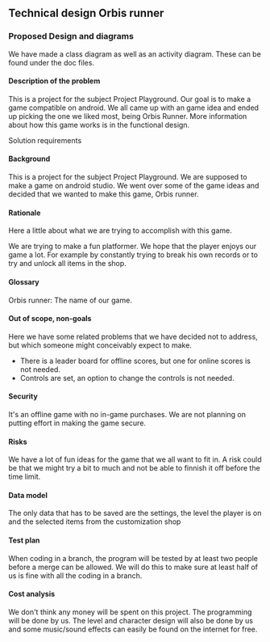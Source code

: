 ## Technical design Orbis runner

### Proposed Design and diagrams

We have made a class diagram as well as an activity diagram. These can be found under the doc files.

#### Description of the problem

This is a project for the subject Project Playground. Our goal is to make a game compatible on android. We all came up with an game idea and ended up picking the one we liked most, being Orbis Runner.
More information about how this game works is in the functional design.

Solution requirements

#### Background

This is a project for the subject Project Playground. We are supposed to make a game on android studio. We went over some of the game ideas and decided that we wanted to make this game, Orbis runner.

#### Rationale

Here a little about what we are trying to accomplish with this game.

We are trying to make a fun platformer. We hope that the player enjoys our game a lot. For example by constantly trying to break his own records or to try and unlock all items in the shop.

#### Glossary

Orbis runner: The name of our game.

#### Out of scope, non-goals

Here we have some related problems that we have decided not to address, but which someone might conceivably expect to make.
- There is a leader board for offline scores, but one for online scores is not needed.
- Controls are set, an option to change the controls is not needed.

#### Security

It's an offline game with no in-game purchases. We are not planning on putting effort in making the game secure.

#### Risks

We have a lot of fun ideas for the game that we all want to fit in. A risk could be that we might try a bit to much and not be able to finnish it off before the time limit.

#### Data model

The only data that has to be saved are the settings, the level the player is on and the selected items from the customization shop

#### Test plan

When coding in a branch, the program will be tested by at least two people before a merge can be allowed. We will do this to make sure at least half of us is fine with all the coding in a branch.

#### Cost analysis

We don't think any money will be spent on this project. The programming will be done by us. The level and character design will also be done by us and some music/sound effects can easily be found on the internet for free.






